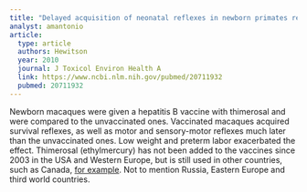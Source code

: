 ```yaml
---
title: "Delayed acquisition of neonatal reflexes in newborn primates receiving a thimerosal-containing hepatitis B vaccine: the impact of gestational age and birth weight"
analyst: amantonio
article:
  type: article
  authors: Hewitson
  year: 2010
  journal: J Toxicol Environ Health A
  link: https://www.ncbi.nlm.nih.gov/pubmed/20711932
  pubmed: 20711932
---
```


Newborn macaques were given a hepatitis B vaccine with thimerosal and were compared to the unvaccinated ones.
Vaccinated macaques acquired survival reflexes, as well as motor and sensory-motor reflexes much later than the unvaccinated ones. Low weight and preterm labor exacerbated the effect.
Thimerosal (ethylmercury) has not been added to the vaccines since 2003 in the USA and Western Europe, but is still used in other countries, such as Canada, [for example](http://www.phac-aspc.gc.ca/publicat/ccdr-rmtc/07vol33/acs-06/index-eng.php). Not to mention Russia, Eastern Europe and third world countries.

